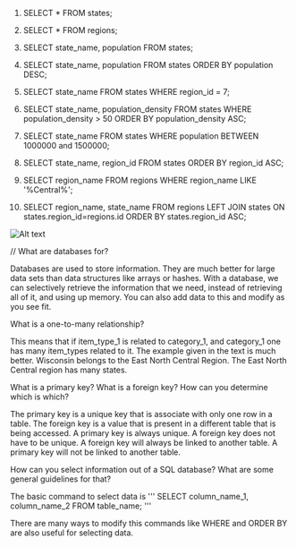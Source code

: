 1. SELECT * FROM states;

2. SELECT * FROM regions;

3. SELECT state_name, population FROM states;

4. SELECT state_name, population FROM states
   ORDER BY population DESC;

5. SELECT state_name FROM states WHERE region_id = 7;

6. SELECT state_name, population_density FROM states
   WHERE population_density > 50
   ORDER BY population_density ASC;

7. SELECT state_name FROM states
   WHERE population BETWEEN 1000000 and 1500000;

8. SELECT state_name, region_id FROM states
   ORDER BY region_id ASC;

9. SELECT region_name FROM regions
   WHERE region_name LIKE '%Central%';

10. SELECT region_name, state_name FROM regions
    LEFT JOIN states
    ON states.region_id=regions.id
    ORDER BY states.region_id ASC;

![Alt text](outfit-schema.png "Outfit Schema")


//
What are databases for?

  Databases are used to store information. They are much better for large data sets than data structures like arrays or hashes. With a database, we can selectively retrieve the information that we need, instead of retrieving all of it, and using up memory. You can also add data to this and modify as you see fit.

What is a one-to-many relationship?

  This means that if item_type_1 is related to category_1, and category_1 one has many item_types related to it. The example given in the text is much better. Wisconsin belongs to the East North Central Region. The East North Central region has many states.

What is a primary key? What is a foreign key? How can you determine which is which?

  The primary key is a unique key that is associate with only one row in a table. The foreign key is a value that is present in a different table that is being accessed. A primary key is always unique. A foreign key does not have to be unique. A foreign key will always be linked to another table. A primary key will not be linked to another table.

How can you select information out of a SQL database? What are some general guidelines for that?

  The basic command to select data is
  '''
  SELECT column_name_1, column_name_2 FROM table_name;
  '''

  There are many ways to modify this commands like WHERE and ORDER BY are also useful for selecting data.
